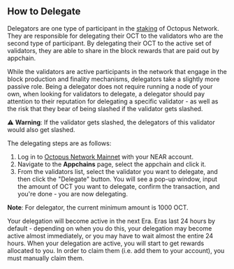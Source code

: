 ## How to Delegate

Delegators are one type of participant in the [staking]((../general/octopus-staking.md)) of Octopus Network. They are responsible for delegating their OCT to the validators who are the second type of participant. By delegating their OCT to the active set of validators, they are able to share in the block rewards that are paid out by appchain.

While the validators are active participants in the network that engage in the block production and finality mechanisms, delegators take a slightly more passive role. Being a delegator does not require running a node of your own, when looking for validators to delegate, a delegator should pay attention to their reputation for delegating a specific validator - as well as the risk that they bear of being slashed if the validator gets slashed.

:warning: **Warning**: If the validator gets slashed, the delegators of this validator would also get slashed.

The delegating steps are as follows:

1. Log in to [Octopus Network Mainnet](https://mainnet.oct.network) with your NEAR account.
2. Navigate to the **Appchains** page, select the appchain and click it.
3. From the validators list, select the validator you want to delegate, and then click the "Delegate" button. You will see a pop-up window, input the amount of OCT you want to delegate, confirm the transaction, and you're done - you are now delegating.

**Note**: For delegator, the current minimum amount is 1000 OCT.

Your delegation will become active in the next Era. Eras last 24 hours by default - depending on when you do this, your delegation may become active almost immediately, or you may have to wait almost the entire 24 hours. When your delegation are active, you will start to get rewards allocated to you. In order to claim them (i.e. add them to your account), you must manually claim them.